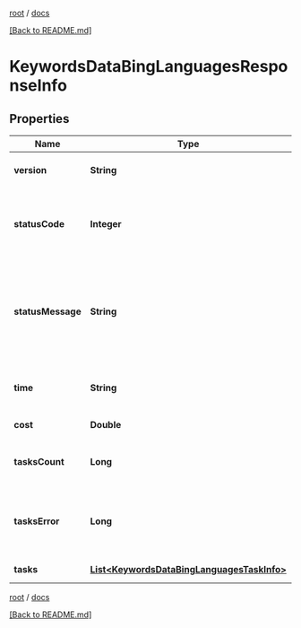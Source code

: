 [root](./../ "root") / [docs](./ "docs")

[[Back to README.md]](./../README.md "[Back to README.md]")

# KeywordsDataBingLanguagesResponseInfo

## Properties

| Name | Type | Description | Notes |
|------------ | ------------- | ------------- | -------------|
|**version** | **String** | the current version of the API |  [optional] |
|**statusCode** | **Integer** | general status code you can find the full list of the response codes here |  [optional] |
|**statusMessage** | **String** | general informational message you can find the full list of general informational messages here |  [optional] |
|**time** | **String** | total execution time, seconds |  [optional] |
|**cost** | **Double** | total tasks cost, USD |  [optional] |
|**tasksCount** | **Long** | the number of tasks in the tasks array |  [optional] |
|**tasksError** | **Long** | the number of tasks in the tasks array returned with an error |  [optional] |
|**tasks** | [**List&lt;KeywordsDataBingLanguagesTaskInfo&gt;**](KeywordsDataBingLanguagesTaskInfo.md) | array of tasks |  [optional] |

[root](./../ "root") / [docs](./ "docs")

[[Back to README.md]](./../README.md "[Back to README.md]")